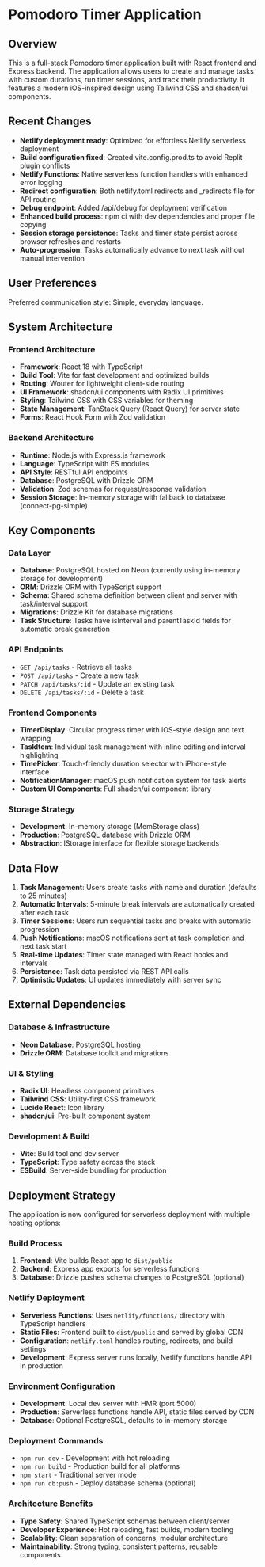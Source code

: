 # Pomodoro Timer Application

## Overview

This is a full-stack Pomodoro timer application built with React frontend and Express backend. The application allows users to create and manage tasks with custom durations, run timer sessions, and track their productivity. It features a modern iOS-inspired design using Tailwind CSS and shadcn/ui components.

## Recent Changes

- **Netlify deployment ready**: Optimized for effortless Netlify serverless deployment
- **Build configuration fixed**: Created vite.config.prod.ts to avoid Replit plugin conflicts
- **Netlify Functions**: Native serverless function handlers with enhanced error logging
- **Redirect configuration**: Both netlify.toml redirects and _redirects file for API routing
- **Debug endpoint**: Added /api/debug for deployment verification
- **Enhanced build process**: npm ci with dev dependencies and proper file copying
- **Session storage persistence**: Tasks and timer state persist across browser refreshes and restarts
- **Auto-progression**: Tasks automatically advance to next task without manual intervention

## User Preferences

Preferred communication style: Simple, everyday language.

## System Architecture

### Frontend Architecture
- **Framework**: React 18 with TypeScript
- **Build Tool**: Vite for fast development and optimized builds
- **Routing**: Wouter for lightweight client-side routing
- **UI Framework**: shadcn/ui components with Radix UI primitives
- **Styling**: Tailwind CSS with CSS variables for theming
- **State Management**: TanStack Query (React Query) for server state
- **Forms**: React Hook Form with Zod validation

### Backend Architecture
- **Runtime**: Node.js with Express.js framework
- **Language**: TypeScript with ES modules
- **API Style**: RESTful API endpoints
- **Database**: PostgreSQL with Drizzle ORM
- **Validation**: Zod schemas for request/response validation
- **Session Storage**: In-memory storage with fallback to database (connect-pg-simple)

## Key Components

### Data Layer
- **Database**: PostgreSQL hosted on Neon (currently using in-memory storage for development)
- **ORM**: Drizzle ORM with TypeScript support
- **Schema**: Shared schema definition between client and server with task/interval support
- **Migrations**: Drizzle Kit for database migrations
- **Task Structure**: Tasks have isInterval and parentTaskId fields for automatic break generation

### API Endpoints
- `GET /api/tasks` - Retrieve all tasks
- `POST /api/tasks` - Create a new task
- `PATCH /api/tasks/:id` - Update an existing task
- `DELETE /api/tasks/:id` - Delete a task

### Frontend Components
- **TimerDisplay**: Circular progress timer with iOS-style design and text wrapping
- **TaskItem**: Individual task management with inline editing and interval highlighting
- **TimePicker**: Touch-friendly duration selector with iPhone-style interface
- **NotificationManager**: macOS push notification system for task alerts
- **Custom UI Components**: Full shadcn/ui component library

### Storage Strategy
- **Development**: In-memory storage (MemStorage class)
- **Production**: PostgreSQL database with Drizzle ORM
- **Abstraction**: IStorage interface for flexible storage backends

## Data Flow

1. **Task Management**: Users create tasks with name and duration (defaults to 25 minutes)
2. **Automatic Intervals**: 5-minute break intervals are automatically created after each task
3. **Timer Sessions**: Users run sequential tasks and breaks with automatic progression
4. **Push Notifications**: macOS notifications sent at task completion and next task start
5. **Real-time Updates**: Timer state managed with React hooks and intervals
6. **Persistence**: Task data persisted via REST API calls
7. **Optimistic Updates**: UI updates immediately with server sync

## External Dependencies

### Database & Infrastructure
- **Neon Database**: PostgreSQL hosting
- **Drizzle ORM**: Database toolkit and migrations

### UI & Styling
- **Radix UI**: Headless component primitives
- **Tailwind CSS**: Utility-first CSS framework
- **Lucide React**: Icon library
- **shadcn/ui**: Pre-built component system

### Development & Build
- **Vite**: Build tool and dev server
- **TypeScript**: Type safety across the stack
- **ESBuild**: Server-side bundling for production

## Deployment Strategy

The application is now configured for serverless deployment with multiple hosting options:

### Build Process
1. **Frontend**: Vite builds React app to `dist/public`
2. **Backend**: Express app exports for serverless functions
3. **Database**: Drizzle pushes schema changes to PostgreSQL (optional)

### Netlify Deployment
- **Serverless Functions**: Uses `netlify/functions/` directory with TypeScript handlers
- **Static Files**: Frontend built to `dist/public` and served by global CDN
- **Configuration**: `netlify.toml` handles routing, redirects, and build settings
- **Development**: Express server runs locally, Netlify functions handle API in production

### Environment Configuration
- **Development**: Local dev server with HMR (port 5000)
- **Production**: Serverless functions handle API, static files served by CDN
- **Database**: Optional PostgreSQL, defaults to in-memory storage

### Deployment Commands
- `npm run dev` - Development with hot reloading
- `npm run build` - Production build for all platforms
- `npm start` - Traditional server mode
- `npm run db:push` - Deploy database schema (optional)

### Architecture Benefits
- **Type Safety**: Shared TypeScript schemas between client/server
- **Developer Experience**: Hot reloading, fast builds, modern tooling
- **Scalability**: Clean separation of concerns, modular architecture
- **Maintainability**: Strong typing, consistent patterns, reusable components